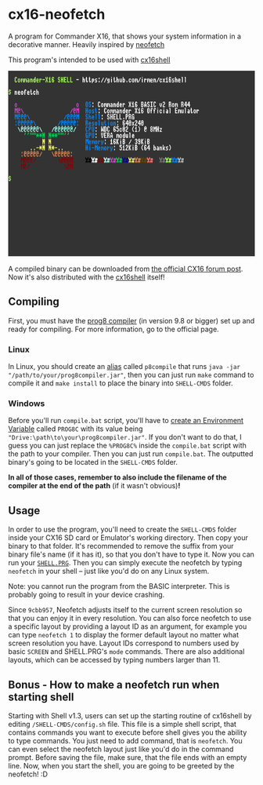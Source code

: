 # cx16-neofetch
A program for Commander X16, that shows your system information in a decorative manner. Heavily inspired by [neofetch](https://github.com/dylanaraps/neofetch)

This program's intended to be used with [cx16shell](https://github.com/irmen/cx16shell)

![neofetch screenshot](./.READMErsc/screenshot.png "Screenshot of the neofetch running in X16 emulator")

A compiled binary can be downloaded from [the official CX16 forum post](https://cx16forum.com/forum/viewtopic.php?t=6769). Now it's also distributed with the [cx16shell](https://cx16forum.com/forum/viewtopic.php?t=6293) itself!

## Compiling
First, you must have the [prog8 compiler](https://github.com/irmen/prog8) (in version 9.8 or bigger) set up and ready for compiling. For more information, go to the official page.

### Linux
In Linux, you should create an [alias](https://en.wikipedia.org/wiki/Alias_(command)#Creating_aliases) called `p8compile` that runs `java -jar "/path/to/your/prog8compiler.jar"`, then you can just run `make` command to compile it and `make install` to place the binary into `SHELL-CMDS` folder.

### Windows
Before you'll run `compile.bat` script, you'll have to [create an Environment Variable](https://docs.oracle.com/en/database/oracle/machine-learning/oml4r/1.5.1/oread/creating-and-modifying-environment-variables-on-windows.html#GUID-DD6F9982-60D5-48F6-8270-A27EC53807D0) called `PROG8C` with its value being `"Drive:\path\to\your\prog8compiler.jar"`. If you don't want to do that, I guess you can just replace the `%PROG8C%` inside the `compile.bat` script with the path to your compiler. Then you can just run `compile.bat`. The outputted binary's going to be located in the `SHELL-CMDS` folder.

**In all of those cases, remember to also include the filename of the compiler at the end of the path** (if it wasn't obvious)**!**

## Usage
In order to use the program, you'll need to create the `SHELL-CMDS` folder inside your CX16 SD card or Emulator's working directory. Then copy your binary to that folder. It's recommended to remove the suffix from your binary file's name (if it has it), so that you don't have to type it.
Now you can run your [`SHELL.PRG`](https://github.com/irmen/cx16shell). Then you can simply execute the neofetch by typing `neofetch` in your shell – just like you'd do on any Linux system. 

Note: you cannot run the program from the BASIC interpreter. This is probably going to result in your device crashing.

Since `9cbb957`, Neofetch adjusts itself to the current screen resolution so that you can enjoy it in every resolution. You can also force neofetch to use a specific layout by providing a layout ID as an argument, for example you can type `neofetch 1` to display the former default layout no matter what screen resolution you have. Layout IDs correspond to numbers used by basic `SCREEN` and SHELL.PRG's `mode` commands. There are also additional layouts, which can be accessed by typing numbers larger than 11.

## Bonus - How to make a neofetch run when starting shell
Starting with Shell v1.3, users can set up the starting routine of cx16shell by editing `/SHELL-CMDS/config.sh` file. This file is a simple shell script, that contains commands you want to execute before shell gives you the ability to type commands. You just need to add command, that is `neofetch`. You can even select the neofetch layout just like you'd do in the command prompt. Before saving the file, make sure, that the file ends with an empty line. Now, when you start the shell, you are going to be greeted by the neofetch! :D
